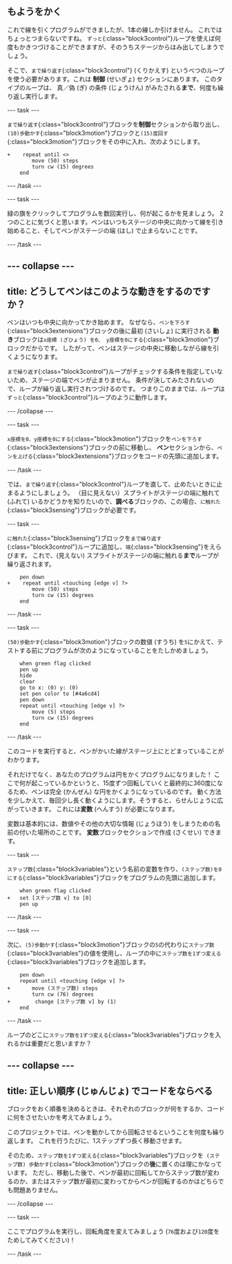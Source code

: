 ## もようをかく

これで線を引くプログラムができましたが、1本の線しか引けません。 これではちょっとつまらないですね。 `ずっと`{:class="block3control"}ループを使えば何度もかきつづけることができますが、そのうちステージからはみ出してしまうでしょう。

そこで、`まで繰り返す`{:class="block3control"} (くりかえす) というべつのループを使う必要があります。これは **制御** (せいぎょ) セクションにあります。 このタイプのループは、 真／偽 (ぎ) の条件 (じょうけん) がみたされる**まで**、何度も繰り返し実行します。

--- task ---

`まで繰り返す`{:class="block3control"}ブロックを**制御**セクションから取り出し、`(10)歩動かす`{:class="block3motion"}ブロックと`(15)度回す`{:class="block3motion"}ブロックをその中に入れ、次のようにします。

```blocks3
+    repeat until <> 
        move (50) steps
        turn cw (15) degrees
    end
```

--- /task ---

--- task ---

緑の旗をクリックしてプログラムを数回実行し、何が起こるかを見ましょう。 2つのことに気づくと思います。ペンはいつもステージの中央に向かって線を引き始めること、そしてペンがステージの端 (はし) で止まらないことです。

--- /task ---

--- collapse ---
---
title: どうしてペンはこのような動きをするのですか？
---

ペンはいつも中央に向かってかき始めます。 なぜなら、`ペンを下ろす`{:class="block3extensions"}ブロックの後に最初 (さいしょ) に実行される **動き**ブロックは`x座標 (ざひょう) を0、 y座標を0にする`{:class="block3motion"}ブロックだからです。 したがって、ペンはステージの中央に移動しながら線を引くようになります。

`まで繰り返す`{:class="block3control"}ループがチェックする条件を指定していないため、ステージの端でペンが止まりません。 条件が決してみたされないので、ループが繰り返し実行されつづけるのです。 つまりこのままでは、ループは`ずっと`{:class="block3control"}ループのように動作します。

--- /collapse ---

--- task ---

`x座標を0、y座標を0にする`{:class="block3motion"}ブロックを`ペンを下ろす`{:class="block3extensions"}ブロックの前に移動し、 **ペン**セクションから、`ペンを上げる`{:class="block3extensions"}ブロックをコードの先頭に追加します。

--- /task ---

では、`まで繰り返す`{:class="block3control"}ループを直して、止めたいときに止まるようにしましょう。 （目に見えない）スプライトがステージの端に触れて (ふれて) いるかどうかを知りたいので、**調べる**ブロックの、この場合、`に触れた`{:class="block3sensing"}ブロックが必要です。

--- task ---

`に触れた`{:class="block3sensing"}ブロックを`まで繰り返す`{:class="block3control"}ループに追加し、`端`{:class="block3sensing"}をえらびます。 これで、(見えない) スプライトがステージの端に触れる**まで**ループが繰り返されます。

```blocks3
    pen down
+    repeat until <touching [edge v] ?> 
        move (50) steps
        turn cw (15) degrees
    end
```

--- /task ---

--- task ---

`(50)歩動かす`{:class="block3motion"}ブロックの数値 (すうち) を`5`にかえて、テストする前にプログラムが次のようになっていることをたしかめましょう。

```blocks3
    when green flag clicked
    pen up
    hide
    clear
    go to x: (0) y: (0)
    set pen color to [#4a6cd4]
    pen down
    repeat until <touching [edge v] ?> 
        move (5) steps
        turn cw (15) degrees
    end
```

--- /task ---

このコードを実行すると、ペンがかいた線がステージ上にとどまっていることがわかります。

それだけでなく、あなたのプログラムは円をかくプログラムになりました！ ここで何が起こっているかというと、15度ずつ回転していくと最終的に360度になるため、ペンは完全 (かんぜん) な円をかくようになっているのです。 動く方法を少しかえて、毎回少し長く動くようにします。そうすると、らせんじょうに広がっていきます。 これには**変数** (へんすう) が必要になります。

変数は基本的には、数値やその他の大切な情報 (じょうほう) をしまうための名前の付いた場所のことです。 **変数**ブロックセクションで作成 (さくせい) できます。

--- task ---

`ステップ数`{:class="block3variables"}という名前の変数を作り、`(ステップ数)を0にする`{:class="block3variables"}ブロックをプログラムの先頭に追加します。

```blocks3
    when green flag clicked
+   set [ステップ数 v] to [0]
    pen up
```

--- /task ---

--- task ---

次に、`(5)歩動かす`{:class="block3motion"}ブロックの`5`の代わりに`ステップ数`{:class="block3variables"}の値を使用し、ループの中に`ステップ数を1ずつ変える`{:class="block3variables"}ブロックを追加します。

```blocks3
    pen down
    repeat until <touching [edge v] ?> 
+       move (ステップ数) steps
        turn cw (76) degrees
+        change [ステップ数 v] by (1)
    end
```

--- /task ---

ループのどこに`ステップ数を1ずつ変える`{:class="block3variables"}ブロックを入れるかは重要だと思いますか？

--- collapse ---
---
title: 正しい順序 (じゅんじょ) でコードをならべる
---

ブロックをおく順番を決めるときは、それぞれのブロックが何をするか、コードに何をさせたいかを考えてみましょう。

このプロジェクトでは、ペンを動かしてから回転させるということを何度も繰り返します。 これを行うたびに、1ステップずつ長く移動させます。

そのため、`ステップ数を1ずつ変える`{:class="block3variables"}ブロックを` (ステップ数) 歩動かす`{:class="block3motion"}ブロックの**後**に置くのは理にかなっています。 ただし、移動した後で、ペンが最初に回転してからステップ数が変わるのか、またはステップ数が最初に変わってからペンが回転するのかはどちらでも問題ありません。

--- /collapse ---

--- task ---

ここでプログラムを実行し、回転角度を変えてみましょう (`76`度および`120`度をためしてみてください)！

--- /task ---